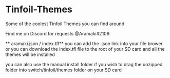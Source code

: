 # Tinfoil-Themes
Some of the coolest Tinfoil Themes you can find around

Find me on Discord for requests @Aramaki#2109


** aramaki.json / index.tfl**
you can add the .json link into your file brower or you can download the index.tfl file to the root of your SD card and all the themes will be installed

you can also use the manual install folder if you wish to drag the unzipped folder into switch/tinfoil/themes folder on your SD card
